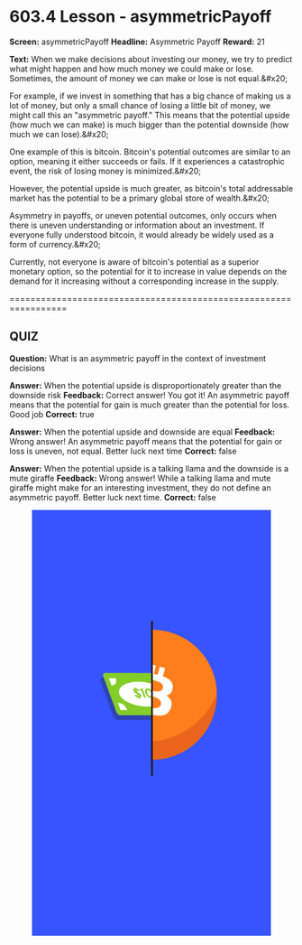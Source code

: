 # 603.4 Lesson - asymmetricPayoff

**Screen:** asymmetricPayoff
**Headline:** Asymmetric Payoff
**Reward:** 21

**Text:** When we make decisions about investing our money, we try to predict what might happen and how much money we could make or lose. Sometimes, the amount of money we can make or lose is not equal.&amp;#x20;

For example, if we invest in something that has a big chance of making us a lot of money, but only a small chance of losing a little bit of money, we might call this an &quot;asymmetric payoff.&quot; This means that the potential upside (how much we can make) is much bigger than the potential downside (how much we can lose).&amp;#x20;

One example of this is bitcoin. Bitcoin&#x27;s potential outcomes are similar to an option, meaning it either succeeds or fails. If it experiences a catastrophic event, the risk of losing money is minimized.&amp;#x20;

However, the potential upside is much greater, as bitcoin&#x27;s total addressable market has the potential to be a primary global store of wealth.&amp;#x20;

Asymmetry in payoffs, or uneven potential outcomes, only occurs when there is uneven understanding or information about an investment. If everyone fully understood bitcoin, it would already be widely used as a form of currency.&amp;#x20;

Currently, not everyone is aware of bitcoin&#x27;s potential as a superior monetary option, so the potential for it to increase in value depends on the demand for it increasing without a corresponding increase in the supply.


=================================================================

## QUIZ

**Question:** What is an asymmetric payoff in the context of investment decisions

**Answer:** When the potential upside is disproportionately greater than the downside risk
**Feedback:** Correct answer! You got it! An asymmetric payoff means that the potential for gain is much greater than the potential for loss. Good job
**Correct:** true

**Answer:** When the potential upside and downside are equal
**Feedback:** Wrong answer! An asymmetric payoff means that the potential for gain or loss is uneven, not equal. Better luck next time
**Correct:** false

**Answer:** When the potential upside is a talking llama and the downside is a mute giraffe
**Feedback:** Wrong answer! While a talking llama and mute giraffe might make for an interesting investment, they do not define an asymmetric payoff. Better luck next time.
**Correct:** false


<figure><img src="../.gitbook/assets/603-04.png" alt=""><figcaption></figcaption></figure>

